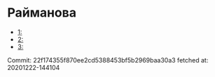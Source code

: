 # Райманова
- [1: ](1.md)
- [2: ](2.md)
- [3: ](3.md)

Commit: 22f174355f870ee2cd5388453bf5b2969baa30a3
 fetched at: 20201222-144104
